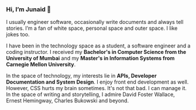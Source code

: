 ### Hi, I’m Junaid 👋 

I usually engineer software, occasionally write documents and always tell stories. I’m a fan of white space, personal space and outer space. I like jokes too.

I have been in the technology space as a student, a software engineer and a coding instructor. I received my **Bachelor's in Computer Science from the University of Mumbai** and my **Master's in Information Systems from Carnegie Mellon University**.

In the space of technology, my interests lie in **APIs, Developer Documentation and System Design**. I enjoy front end development as well. However, CSS hurts my brain sometimes. It's not that bad. I can manage it. In the space of writing and storytelling, I admire David Foster Wallace, Ernest Hemingway, Charles Bukowski and beyond.

<!---
junaiddodhia/junaiddodhia is a ✨ special ✨ repository because its `README.md` (this file) appears on your GitHub profile.
You can click the Preview link to take a look at your changes.
--->
